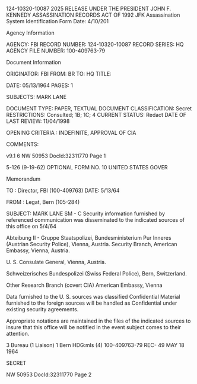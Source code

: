 124-10320-10087
2025 RELEASE UNDER THE PRESIDENT JOHN F. KENNEDY ASSASSINATION RECORDS ACT OF 1992
JFK Assassination System
Identification Form
Date: 4/10/201

Agency Information

AGENCY: FBI
RECORD NUMBER: 124-10320-10087
RECORD SERIES: HQ
AGENCY FILE NUMBER: 100-409763-79

Document Information

ORIGINATOR: FBI
FROM: BR
TO: HQ
TITLE:

DATE: 05/13/1964
PAGES: 1

SUBJECTS: MARK LANE

DOCUMENT TYPE: PAPER, TEXTUAL DOCUMENT
CLASSIFICATION: Secret
RESTRICTIONS: Consulted; 1B; 1C; 4
CURRENT STATUS: Redact
DATE OF LAST REVIEW: 11/04/1998

OPENING CRITERIA : INDEFINITE, APPROVAL OF CIA

COMMENTS:

v9.1 6
NW 50953 DocId:32311770 Page 1

5-126 (9-19-62)
OPTIONAL FORM NO. 10
UNITED STATES GOVER

Memorandum

TO : Director, FBI (100-409763) DATE: 5/13/64

FROM : Legat, Bern (105-284)

SUBJECT: MARK LANE
SM - C
Security information furnished by referenced communication was disseminated
to the indicated sources of this office on 5/4/64

Abteibung II - Gruppe Staatspolizei, Bundesministerium Pur Inneres (Austrian
Security Police), Vienna, Austria.
Security Branch, American Embassy, Vienna, Austria.

U. S. Consulate General, Vienna, Austria.

Schweizerisches Bundespolizei (Swiss Federal Police),
Bern, Switzerland.

Other Research Branch (covert CIA) American Embassy, Vienna

Data furnished to the U. S. sources was classified Confidential
Material furnished to the foreign sources will be handled as Confidential
under existing security agreements.

Appropriate notations are maintained in the files of the indicated sources to
insure that this office will be notified in the event subject comes to their attention.

3 Bureau
(1 Liaison)
1 Bern
HDG:mls
(4)
100-409763-79
REC- 49
MAY 18 1964

SECRET

NW 50953 DocId:32311770 Page 2
